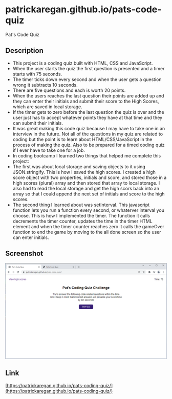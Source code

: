# patrickaregan.github.io/pats-code-quiz
Pat's Code Quiz

## Description
- This project is a coding quiz built with HTML, CSS and JavaScript.
- When the user starts the quiz the first question is presented and a timer starts with 75 seconds.
- The timer ticks down every second and when the user gets a question wrong it subtracts 10 seconds.
- There are five questions and each is worth 20 points.
- When the users reaches the last question their points are added up and they can enter their initials and submit their score to the High Scores, which are saved in local storage.
- If the timer gets to zero before the last question the quiz is over and the user just has to accept whatever points they have at that time and they can submit their initials.
- It was great making this code quiz because I may have to take one in an interview in the future. Not all of the questions in my quiz are related to coding but the point is to learn about HTML/CSS/JavaScript in the process of making the quiz. Also to be prepared for a timed coding quiz if I ever have to take one for a job.
- In coding bootcamp I learned two things that helped me complete this project:
- The first was about local storage and saving objects to it using JSON.stringify. This is how I saved the high scores. I created a high score object with two properties, initials and score, and stored those in a high scores (plural) array and then stored that array to local storage. I also had to read the local storage and get the high scors back into an array so that I could append the next set of initials and score to the high scores.
- The second thing I learned about was setInterval. This javascript function lets you run a function every second, or whaterver interval you choose. This is how I implemented the timer. The function it calls decrements the timer counter, updates the time in the timer HTML element and when the timer counter reaches zero it calls the gameOver function to end the game by moving to the all done screen so the user can enter initials.

## Screenshot
![Pat's Coding Quiz Challenge](assets/images/screenshot.png)


## Link
[https://patrickaregan.github.io/pats-coding-quiz/](https://patrickaregan.github.io/pats-coding-quiz/)


